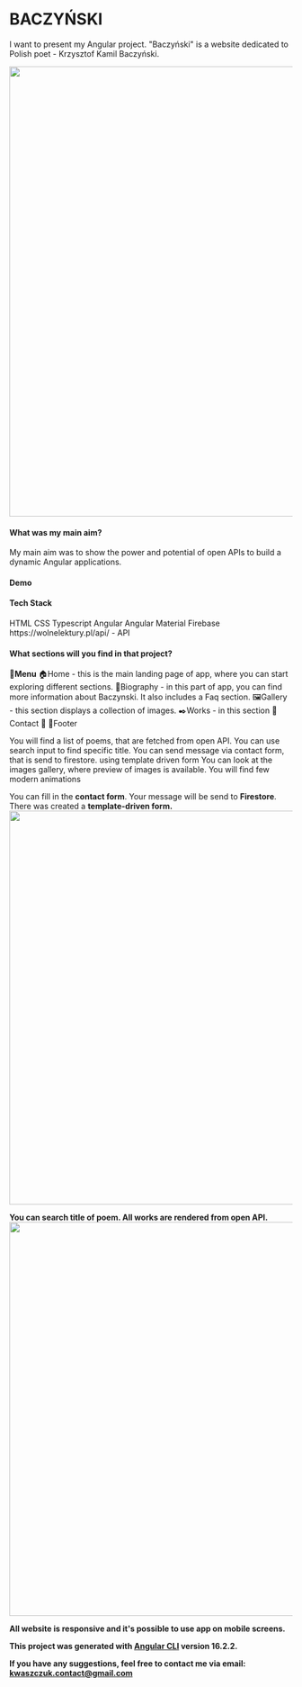 <h1>BACZYŃSKI</h1>

I want to present my Angular project. "Baczyński" is a website dedicated to Polish poet - Krzysztof Kamil Baczyński.

<img src="https://github.com/w-kasia/Baczynski/assets/121196574/a5713fe4-772d-4041-8b95-e85fa61665bb" width="800">

<h4>What was my main aim?</h4>
My main aim was to show the power and potential of open APIs to build a dynamic Angular applications. 

<h4>Demo</h4>

<h4>Tech Stack</h4>
HTML
CSS
Typescript
Angular 
Angular Material
Firebase
https://wolnelektury.pl/api/ - API

<h4>What sections will you find in that project?</h4>
🧭<b>Menu</b>
🏠Home - this is the main landing page of app, where you can start exploring different sections.
📖Biography - in this part of app, you can find more information about Baczynski. It also includes a Faq section.
🖼️Gallery - this section displays a collection of images.
✒️Works - in this section
📨Contact
🔎
🦶Footer


You will find a list of poems, that are fetched from open API. You can use search input to find specific title.
You can send message via contact form, that is send to firestore. using template driven form
You can look at the images gallery, where preview of images is available. 
You will find few modern animations

You can fill in the <b>contact form</b>. Your message will be send to <b>Firestore</b>. There was created a <b>template-driven form<b>.
<img src="https://github.com/w-kasia/Baczynski/assets/121196574/e0e5de78-3223-4fd2-9289-d6801df0b1f6" width="700">

You can search title of poem. All works are rendered from open API. 
<img src="https://github.com/w-kasia/Baczynski/assets/121196574/582a2636-f86c-4b6b-b1a8-66e17a5c7765" width="700">



All website is responsive and it's possible to use app on mobile screens.

This project was generated with [Angular CLI](https://github.com/angular/angular-cli) version 16.2.2.

If you have any suggestions, feel free to contact me via email: kwaszczuk.contact@gmail.com
